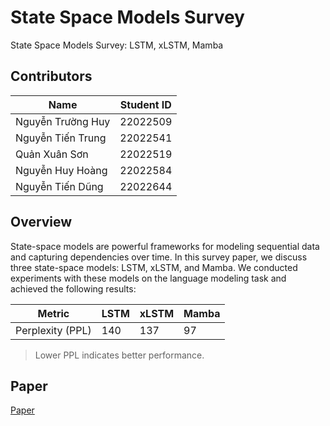 # State Space Models Survey
State Space Models Survey: LSTM, xLSTM, Mamba

## Contributors
| Name       | Student ID  |
| ----------------- | -------------- | 
| Nguyễn Trường Huy | 22022509     | 
| Nguyễn Tiến Trung   | 22022541     | 
| Quản Xuân Sơn   | 22022519     | 
| Nguyễn Huy Hoàng | 22022584    |
| Nguyễn Tiến Dũng | 22022644     |

## Overview
State-space models are powerful frameworks for modeling sequential data and capturing dependencies over time. In this survey paper, we discuss three state-space models: LSTM, xLSTM, and Mamba. We conducted experiments with these models on the language modeling task and achieved the following results:

| Metric       | LSTM  | xLSTM | Mamba |
|--------------|-------|-------|-------|
| Perplexity (PPL) | 140  | 137  | 97  |

> Lower PPL indicates better performance.

## Paper
[Paper]()








